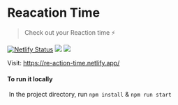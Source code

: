 # Reacation Time

> Check out your Reaction time ⚡

[![Netlify Status](https://api.netlify.com/api/v1/badges/d25d93b6-94e1-4db6-8135-f95de8dac6aa/deploy-status)](https://app.netlify.com/sites/re-action-time/deploys) ![](https://badges.aleen42.com/src/react.svg) ![](https://badges.aleen42.com/src/visual_studio_code.svg)



Visit: https://re-action-time.netlify.app/



#### To run it locally

​	In the project directory, run `npm install` & `npm run start`

